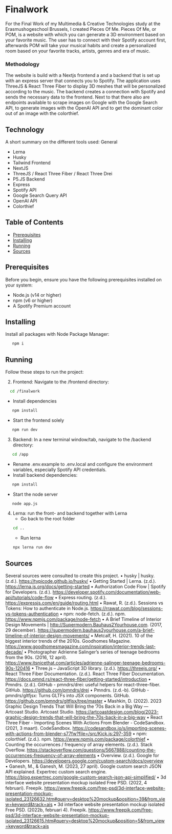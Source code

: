 # Finalwork

For the Final Work of my Multimedia & Creative Technologies study at the Erasmushogeschool Brussels, I created Pieces Of Me. Pieces Of Me, or POM, is a website with which you can generate a 3D environment based on your favorite music. The user has to connect with their Spotify account first, afterwards POM will take your musical habits and create a personalized room based on your favorite tracks, artists, genres and era of music.

### Methodology

The website is build with a Nextjs frontend a and a backend that is set up with an express server that connects you to Spotify. The application uses ThreeJS & React Three Fiber to display 3D meshes that will be personalized according to the music. The backend creates a connection with Spotify and sends the necessary data to the frontend. Next to that there also are endpoints available to scrape images on Google with the Google Search API, to generate images with the OpenAI API and to get the dominant color out of an image with the colorthief.

## Technology

A short summary on the different tools used:
General

- Lerna
- Husky
- Tailwind
  Frontend
- NextJS
- ThreeJS / React Three Fiber / React Three Drei
- P5.JS
  Backend
- Express
- Spotify API
- Google Search Query API
- OpenAI API
- Colorthief

## Table of Contents

- [Prerequisites](#prerequisites)
- [Installing](#installing)
- [Running](#running)
- [Sources](#sources)

## Prerequisites

Before you begin, ensure you have the following prerequisites installed on your system:

- Node.js (v14 or higher)
- npm (v6 or higher)
- A Spotify Premium account

## Installing

Install all packages with Node Package Manager:

```sh
   npm i
```

## Running

Follow these steps to run the project:

2.  Frontend: Navigate to the /frontend directory:

```sh
  cd /finalwork
```

- Install dependencies

```sh
   npm install
```

- Start the frontend solely

```sh
   npm run dev
```

3. Backend: In a new terminal window/tab, navigate to the /backend directory:

```sh
   cd /app
```

- Rename .env.example to .env.local and configure the environment variables, especially Spotify API credentials.
- Install backend dependencies:

```sh
   npm install
```

- Start the node server

```sh
   node app.js
```

4. Lerna: run the front- and backend together with Lerna
   - Go back to the root folder
   ```sh
   cd ..
   ```
   - Run lerna
   ```sh
   npx lerna run dev
   ```

## Sources

Several sources were consulted to create this project.
• husky | husky. (z.d.). https://typicode.github.io/husky/
• Getting Started | Lerna. (z.d.). https://lerna.js.org/docs/getting-started
• Authorization Code Flow | Spotify for Developers. (z.d.). https://developer.spotify.com/documentation/web-api/tutorials/code-flow
• Express routing. (z.d.). https://expressjs.com/en/guide/routing.html
• Rawat, R. (z.d.). Sessions vs Tokens: How to authenticate in Node.js. https://rrawat.com/blog/sessions-vs-tokens-authentication
• npm: node-fetch. (z.d.). npm. https://www.npmjs.com/package/node-fetch
• A Brief Timeline of Interior Design Movements | http://Supermodern.Bauhaus2Yourhouse.com. (2017, 29 december). https://supermodern.bauhaus2yourhouse.com/a-brief-timeline-of-interior-design-movements/
• Metcalf, H. (2021). 10 of the biggest interior trends of the 2010s. Goodhomes Magazine. https://www.goodhomesmagazine.com/inspiration/interior-trends-last-decade/
• Photographer Adrienne Salinger’s series of teenage bedrooms from the 90s. (2016, 12 april). https://www.itsnicethat.com/articles/adrienne-salinger-teenage-bedrooms-90s-120416
• Three.js – JavaScript 3D library. (z.d.). https://threejs.org/
• React Three Fiber Documentation. (z.d.). React Three Fiber Documentation. https://docs.pmnd.rs/react-three-fiber/getting-started/introduction
• Pmndrs. (z.d.). GitHub - pmndrs/drei: useful helpers for react-three-fiber. GitHub. https://github.com/pmndrs/drei
• Pmndrs. (z.d.-b). GitHub - pmndrs/gltfjsx: Turns GLTFs into JSX components. GitHub. https://github.com/pmndrs/gltfjsx/tree/master
• Mashkin, D. (2022). 2023 Graphic Design Trends That Will Bring the ’70s Back in a Big Way — Artcoast Studio. Artcoast Studio. https://artcoastdesign.com/blog/2023-graphic-design-trends-that-will-bring-the-70s-back-in-a-big-way
• React Three Fiber - Importing Scenes With Actions From Blender - CodeSandbox. (2021, 3 maart). CodeSandbox. https://codesandbox.io/s/importing-scenes-with-actions-from-blender-s77fw?file=/src/Kick.js:297-359
• npm: colorthief. (z.d.). npm. https://www.npmjs.com/package/colorthief
• Counting the occurrences / frequency of array elements. (z.d.). Stack Overflow. https://stackoverflow.com/questions/5667888/counting-the-occurrences-frequency-of-array-elements
• Overview. (z.d.). Google for Developers. https://developers.google.com/custom-search/docs/overview
• Ganesh, M., & Ganesh, M. (2023, 27 april). Google custom search JSON API explained. Expertrec custom search engine. https://blog.expertrec.com/google-custom-search-json-api-simplified/
• 3d interface website presentation mockup isolated Free PSD. (2022, 4 februari). Freepik. https://www.freepik.com/free-psd/3d-interface-website-presentation-mockup-isolated_23126632.htm#query=desktop%20mockup&position=39&from_view=keyword&track=ais
• 3d interface website presentation mockup isolated Free PSD. (2022b, februari 4). Freepik. https://www.freepik.com/free-psd/3d-interface-website-presentation-mockup-isolated_23126615.htm#query=desktop%20mockup&position=5&from_view=keyword&track=ais
